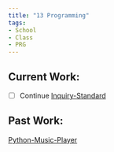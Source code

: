 ```yaml
---
title: "13 Programming"
tags:
- School
- Class
- PRG
---
```

## Current Work:
- [ ] Continue [Inquiry-Standard](Inquiry-Standard.md)

## Past Work:
[Python-Music-Player](Python-Music-Player.md)